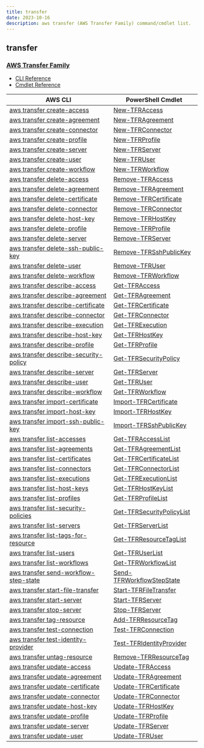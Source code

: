 ```yaml
---
title: transfer
date: 2023-10-16
description: aws transfer (AWS Transfer Family) command/cmdlet list.
---
```


## transfer

### [AWS Transfer Family](https://aws.amazon.com/aws-transfer-family/)

* [CLI Reference](https://awscli.amazonaws.com/v2/documentation/api/latest/reference/transfer/index.html)
* [Cmdlet Reference](https://docs.aws.amazon.com/powershell/latest/reference/items/AWS_Transfer_for_SFTP_cmdlets.html)

|AWS CLI|PowerShell Cmdlet|
|----|----|
|[aws transfer create-access](https://awscli.amazonaws.com/v2/documentation/api/latest/reference/transfer/create-access.html)|[New-TFRAccess](https://docs.aws.amazon.com/powershell/latest/reference/items/New-TFRAccess.html)|
|[aws transfer create-agreement](https://awscli.amazonaws.com/v2/documentation/api/latest/reference/transfer/create-agreement.html)|[New-TFRAgreement](https://docs.aws.amazon.com/powershell/latest/reference/items/New-TFRAgreement.html)|
|[aws transfer create-connector](https://awscli.amazonaws.com/v2/documentation/api/latest/reference/transfer/create-connector.html)|[New-TFRConnector](https://docs.aws.amazon.com/powershell/latest/reference/items/New-TFRConnector.html)|
|[aws transfer create-profile](https://awscli.amazonaws.com/v2/documentation/api/latest/reference/transfer/create-profile.html)|[New-TFRProfile](https://docs.aws.amazon.com/powershell/latest/reference/items/New-TFRProfile.html)|
|[aws transfer create-server](https://awscli.amazonaws.com/v2/documentation/api/latest/reference/transfer/create-server.html)|[New-TFRServer](https://docs.aws.amazon.com/powershell/latest/reference/items/New-TFRServer.html)|
|[aws transfer create-user](https://awscli.amazonaws.com/v2/documentation/api/latest/reference/transfer/create-user.html)|[New-TFRUser](https://docs.aws.amazon.com/powershell/latest/reference/items/New-TFRUser.html)|
|[aws transfer create-workflow](https://awscli.amazonaws.com/v2/documentation/api/latest/reference/transfer/create-workflow.html)|[New-TFRWorkflow](https://docs.aws.amazon.com/powershell/latest/reference/items/New-TFRWorkflow.html)|
|[aws transfer delete-access](https://awscli.amazonaws.com/v2/documentation/api/latest/reference/transfer/delete-access.html)|[Remove-TFRAccess](https://docs.aws.amazon.com/powershell/latest/reference/items/Remove-TFRAccess.html)|
|[aws transfer delete-agreement](https://awscli.amazonaws.com/v2/documentation/api/latest/reference/transfer/delete-agreement.html)|[Remove-TFRAgreement](https://docs.aws.amazon.com/powershell/latest/reference/items/Remove-TFRAgreement.html)|
|[aws transfer delete-certificate](https://awscli.amazonaws.com/v2/documentation/api/latest/reference/transfer/delete-certificate.html)|[Remove-TFRCertificate](https://docs.aws.amazon.com/powershell/latest/reference/items/Remove-TFRCertificate.html)|
|[aws transfer delete-connector](https://awscli.amazonaws.com/v2/documentation/api/latest/reference/transfer/delete-connector.html)|[Remove-TFRConnector](https://docs.aws.amazon.com/powershell/latest/reference/items/Remove-TFRConnector.html)|
|[aws transfer delete-host-key](https://awscli.amazonaws.com/v2/documentation/api/latest/reference/transfer/delete-host-key.html)|[Remove-TFRHostKey](https://docs.aws.amazon.com/powershell/latest/reference/items/Remove-TFRHostKey.html)|
|[aws transfer delete-profile](https://awscli.amazonaws.com/v2/documentation/api/latest/reference/transfer/delete-profile.html)|[Remove-TFRProfile](https://docs.aws.amazon.com/powershell/latest/reference/items/Remove-TFRProfile.html)|
|[aws transfer delete-server](https://awscli.amazonaws.com/v2/documentation/api/latest/reference/transfer/delete-server.html)|[Remove-TFRServer](https://docs.aws.amazon.com/powershell/latest/reference/items/Remove-TFRServer.html)|
|[aws transfer delete-ssh-public-key](https://awscli.amazonaws.com/v2/documentation/api/latest/reference/transfer/delete-ssh-public-key.html)|[Remove-TFRSshPublicKey](https://docs.aws.amazon.com/powershell/latest/reference/items/Remove-TFRSshPublicKey.html)|
|[aws transfer delete-user](https://awscli.amazonaws.com/v2/documentation/api/latest/reference/transfer/delete-user.html)|[Remove-TFRUser](https://docs.aws.amazon.com/powershell/latest/reference/items/Remove-TFRUser.html)|
|[aws transfer delete-workflow](https://awscli.amazonaws.com/v2/documentation/api/latest/reference/transfer/delete-workflow.html)|[Remove-TFRWorkflow](https://docs.aws.amazon.com/powershell/latest/reference/items/Remove-TFRWorkflow.html)|
|[aws transfer describe-access](https://awscli.amazonaws.com/v2/documentation/api/latest/reference/transfer/describe-access.html)|[Get-TFRAccess](https://docs.aws.amazon.com/powershell/latest/reference/items/Get-TFRAccess.html)|
|[aws transfer describe-agreement](https://awscli.amazonaws.com/v2/documentation/api/latest/reference/transfer/describe-agreement.html)|[Get-TFRAgreement](https://docs.aws.amazon.com/powershell/latest/reference/items/Get-TFRAgreement.html)|
|[aws transfer describe-certificate](https://awscli.amazonaws.com/v2/documentation/api/latest/reference/transfer/describe-certificate.html)|[Get-TFRCertificate](https://docs.aws.amazon.com/powershell/latest/reference/items/Get-TFRCertificate.html)|
|[aws transfer describe-connector](https://awscli.amazonaws.com/v2/documentation/api/latest/reference/transfer/describe-connector.html)|[Get-TFRConnector](https://docs.aws.amazon.com/powershell/latest/reference/items/Get-TFRConnector.html)|
|[aws transfer describe-execution](https://awscli.amazonaws.com/v2/documentation/api/latest/reference/transfer/describe-execution.html)|[Get-TFRExecution](https://docs.aws.amazon.com/powershell/latest/reference/items/Get-TFRExecution.html)|
|[aws transfer describe-host-key](https://awscli.amazonaws.com/v2/documentation/api/latest/reference/transfer/describe-host-key.html)|[Get-TFRHostKey](https://docs.aws.amazon.com/powershell/latest/reference/items/Get-TFRHostKey.html)|
|[aws transfer describe-profile](https://awscli.amazonaws.com/v2/documentation/api/latest/reference/transfer/describe-profile.html)|[Get-TFRProfile](https://docs.aws.amazon.com/powershell/latest/reference/items/Get-TFRProfile.html)|
|[aws transfer describe-security-policy](https://awscli.amazonaws.com/v2/documentation/api/latest/reference/transfer/describe-security-policy.html)|[Get-TFRSecurityPolicy](https://docs.aws.amazon.com/powershell/latest/reference/items/Get-TFRSecurityPolicy.html)|
|[aws transfer describe-server](https://awscli.amazonaws.com/v2/documentation/api/latest/reference/transfer/describe-server.html)|[Get-TFRServer](https://docs.aws.amazon.com/powershell/latest/reference/items/Get-TFRServer.html)|
|[aws transfer describe-user](https://awscli.amazonaws.com/v2/documentation/api/latest/reference/transfer/describe-user.html)|[Get-TFRUser](https://docs.aws.amazon.com/powershell/latest/reference/items/Get-TFRUser.html)|
|[aws transfer describe-workflow](https://awscli.amazonaws.com/v2/documentation/api/latest/reference/transfer/describe-workflow.html)|[Get-TFRWorkflow](https://docs.aws.amazon.com/powershell/latest/reference/items/Get-TFRWorkflow.html)|
|[aws transfer import-certificate](https://awscli.amazonaws.com/v2/documentation/api/latest/reference/transfer/import-certificate.html)|[Import-TFRCertificate](https://docs.aws.amazon.com/powershell/latest/reference/items/Import-TFRCertificate.html)|
|[aws transfer import-host-key](https://awscli.amazonaws.com/v2/documentation/api/latest/reference/transfer/import-host-key.html)|[Import-TFRHostKey](https://docs.aws.amazon.com/powershell/latest/reference/items/Import-TFRHostKey.html)|
|[aws transfer import-ssh-public-key](https://awscli.amazonaws.com/v2/documentation/api/latest/reference/transfer/import-ssh-public-key.html)|[Import-TFRSshPublicKey](https://docs.aws.amazon.com/powershell/latest/reference/items/Import-TFRSshPublicKey.html)|
|[aws transfer list-accesses](https://awscli.amazonaws.com/v2/documentation/api/latest/reference/transfer/list-accesses.html)|[Get-TFRAccessList](https://docs.aws.amazon.com/powershell/latest/reference/items/Get-TFRAccessList.html)|
|[aws transfer list-agreements](https://awscli.amazonaws.com/v2/documentation/api/latest/reference/transfer/list-agreements.html)|[Get-TFRAgreementList](https://docs.aws.amazon.com/powershell/latest/reference/items/Get-TFRAgreementList.html)|
|[aws transfer list-certificates](https://awscli.amazonaws.com/v2/documentation/api/latest/reference/transfer/list-certificates.html)|[Get-TFRCertificateList](https://docs.aws.amazon.com/powershell/latest/reference/items/Get-TFRCertificateList.html)|
|[aws transfer list-connectors](https://awscli.amazonaws.com/v2/documentation/api/latest/reference/transfer/list-connectors.html)|[Get-TFRConnectorList](https://docs.aws.amazon.com/powershell/latest/reference/items/Get-TFRConnectorList.html)|
|[aws transfer list-executions](https://awscli.amazonaws.com/v2/documentation/api/latest/reference/transfer/list-executions.html)|[Get-TFRExecutionList](https://docs.aws.amazon.com/powershell/latest/reference/items/Get-TFRExecutionList.html)|
|[aws transfer list-host-keys](https://awscli.amazonaws.com/v2/documentation/api/latest/reference/transfer/list-host-keys.html)|[Get-TFRHostKeyList](https://docs.aws.amazon.com/powershell/latest/reference/items/Get-TFRHostKeyList.html)|
|[aws transfer list-profiles](https://awscli.amazonaws.com/v2/documentation/api/latest/reference/transfer/list-profiles.html)|[Get-TFRProfileList](https://docs.aws.amazon.com/powershell/latest/reference/items/Get-TFRProfileList.html)|
|[aws transfer list-security-policies](https://awscli.amazonaws.com/v2/documentation/api/latest/reference/transfer/list-security-policies.html)|[Get-TFRSecurityPolicyList](https://docs.aws.amazon.com/powershell/latest/reference/items/Get-TFRSecurityPolicyList.html)|
|[aws transfer list-servers](https://awscli.amazonaws.com/v2/documentation/api/latest/reference/transfer/list-servers.html)|[Get-TFRServerList](https://docs.aws.amazon.com/powershell/latest/reference/items/Get-TFRServerList.html)|
|[aws transfer list-tags-for-resource](https://awscli.amazonaws.com/v2/documentation/api/latest/reference/transfer/list-tags-for-resource.html)|[Get-TFRResourceTagList](https://docs.aws.amazon.com/powershell/latest/reference/items/Get-TFRResourceTagList.html)|
|[aws transfer list-users](https://awscli.amazonaws.com/v2/documentation/api/latest/reference/transfer/list-users.html)|[Get-TFRUserList](https://docs.aws.amazon.com/powershell/latest/reference/items/Get-TFRUserList.html)|
|[aws transfer list-workflows](https://awscli.amazonaws.com/v2/documentation/api/latest/reference/transfer/list-workflows.html)|[Get-TFRWorkflowList](https://docs.aws.amazon.com/powershell/latest/reference/items/Get-TFRWorkflowList.html)|
|[aws transfer send-workflow-step-state](https://awscli.amazonaws.com/v2/documentation/api/latest/reference/transfer/send-workflow-step-state.html)|[Send-TFRWorkflowStepState](https://docs.aws.amazon.com/powershell/latest/reference/items/Send-TFRWorkflowStepState.html)|
|[aws transfer start-file-transfer](https://awscli.amazonaws.com/v2/documentation/api/latest/reference/transfer/start-file-transfer.html)|[Start-TFRFileTransfer](https://docs.aws.amazon.com/powershell/latest/reference/items/Start-TFRFileTransfer.html)|
|[aws transfer start-server](https://awscli.amazonaws.com/v2/documentation/api/latest/reference/transfer/start-server.html)|[Start-TFRServer](https://docs.aws.amazon.com/powershell/latest/reference/items/Start-TFRServer.html)|
|[aws transfer stop-server](https://awscli.amazonaws.com/v2/documentation/api/latest/reference/transfer/stop-server.html)|[Stop-TFRServer](https://docs.aws.amazon.com/powershell/latest/reference/items/Stop-TFRServer.html)|
|[aws transfer tag-resource](https://awscli.amazonaws.com/v2/documentation/api/latest/reference/transfer/tag-resource.html)|[Add-TFRResourceTag](https://docs.aws.amazon.com/powershell/latest/reference/items/Add-TFRResourceTag.html)|
|[aws transfer test-connection](https://awscli.amazonaws.com/v2/documentation/api/latest/reference/transfer/test-connection.html)|[Test-TFRConnection](https://docs.aws.amazon.com/powershell/latest/reference/items/Test-TFRConnection.html)|
|[aws transfer test-identity-provider](https://awscli.amazonaws.com/v2/documentation/api/latest/reference/transfer/test-identity-provider.html)|[Test-TFRIdentityProvider](https://docs.aws.amazon.com/powershell/latest/reference/items/Test-TFRIdentityProvider.html)|
|[aws transfer untag-resource](https://awscli.amazonaws.com/v2/documentation/api/latest/reference/transfer/untag-resource.html)|[Remove-TFRResourceTag](https://docs.aws.amazon.com/powershell/latest/reference/items/Remove-TFRResourceTag.html)|
|[aws transfer update-access](https://awscli.amazonaws.com/v2/documentation/api/latest/reference/transfer/update-access.html)|[Update-TFRAccess](https://docs.aws.amazon.com/powershell/latest/reference/items/Update-TFRAccess.html)|
|[aws transfer update-agreement](https://awscli.amazonaws.com/v2/documentation/api/latest/reference/transfer/update-agreement.html)|[Update-TFRAgreement](https://docs.aws.amazon.com/powershell/latest/reference/items/Update-TFRAgreement.html)|
|[aws transfer update-certificate](https://awscli.amazonaws.com/v2/documentation/api/latest/reference/transfer/update-certificate.html)|[Update-TFRCertificate](https://docs.aws.amazon.com/powershell/latest/reference/items/Update-TFRCertificate.html)|
|[aws transfer update-connector](https://awscli.amazonaws.com/v2/documentation/api/latest/reference/transfer/update-connector.html)|[Update-TFRConnector](https://docs.aws.amazon.com/powershell/latest/reference/items/Update-TFRConnector.html)|
|[aws transfer update-host-key](https://awscli.amazonaws.com/v2/documentation/api/latest/reference/transfer/update-host-key.html)|[Update-TFRHostKey](https://docs.aws.amazon.com/powershell/latest/reference/items/Update-TFRHostKey.html)|
|[aws transfer update-profile](https://awscli.amazonaws.com/v2/documentation/api/latest/reference/transfer/update-profile.html)|[Update-TFRProfile](https://docs.aws.amazon.com/powershell/latest/reference/items/Update-TFRProfile.html)|
|[aws transfer update-server](https://awscli.amazonaws.com/v2/documentation/api/latest/reference/transfer/update-server.html)|[Update-TFRServer](https://docs.aws.amazon.com/powershell/latest/reference/items/Update-TFRServer.html)|
|[aws transfer update-user](https://awscli.amazonaws.com/v2/documentation/api/latest/reference/transfer/update-user.html)|[Update-TFRUser](https://docs.aws.amazon.com/powershell/latest/reference/items/Update-TFRUser.html)|

